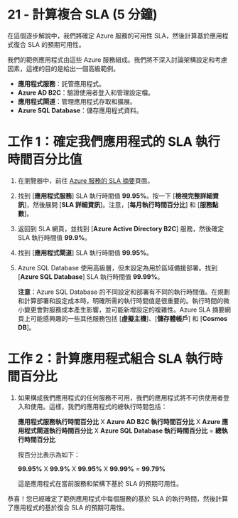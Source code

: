 ﻿---
wts:
    title: '21 - 計算複合 SLA (5 分鐘)'
    module: '模組 06：描述 Azure 成本管理和服務等級協定'
---
# 21 - 計算複合 SLA (5 分鐘)

在這個逐步解說中，我們將確定 Azure 服務的可用性 SLA，然後計算基於應用程式復合 SLA 的預期可用性。

我們的範例應用程式由這些 Azure 服務組成。我們將不深入討論架構設定和考慮因素，這裡的目的是給出一個高級範例。

+ **應用程式服務**：託管應用程式。
+ **Azure AD B2C**：驗證使用者登入和管理設定檔。
+ **應用程式閘道**：管理應用程式存取和擴展。 
+ **Azure SQL Database**：儲存應用程式資料。 

# 工作 1：確定我們應用程式的 SLA 執行時間百分比值

1. 在瀏覽器中，前往 [Azure 服務的 SLA 摘要](https://azure.microsoft.com/zh-tw/support/legal/sla/summary/)頁面。

2. 找到 [**應用程式服務**] SLA 執行時間值 **99.95%**。按一下 [**檢視完整詳細資訊**]，然後展開 [**SLA 詳細資訊**]。注意，[**每月執行時間百分比**] 和 [**服務點數**]。

3. 返回到 SLA 網頁，並找到 [**Azure Active Directory B2C**] 服務，然後確定 SLA 執行時間值 **99.9%**。 

4. 找到 [**應用程式閘道**] SLA 執行時間值 **99.95%**。 

5. Azure SQL Database 使用高級層，但未設定為用於區域備援部署。找到 [**Azure SQL Database**] SLA 執行時間值 **99.99%**。 

    **注意**：Azure SQL Database 的不同設定和部署有不同的執行時間值。在規劃和計算部署和設定成本時，明確所需的執行時間值是很重要的。執行時間的微小變更會對服務成本產生影響，並可能新增設定的複雜性。Azure SLA 摘要網頁上可能感興趣的一些其他服務包括 [**虛擬主機**]、[**儲存體帳戶**] 和 [**Cosmos DB**]。

# 工作 2：計算應用程式組合 SLA 執行時間百分比

1. 如果構成我們應用程式的任何服務不可用，我們的應用程式將不可供使用者登入和使用。這樣，我們的應用程式的總執行時間包括：

    **應用程式服務執行時間百分比** X **Azure AD B2C 執行時間百分比** X **Azure 應用程式閘道執行時間百分比** X **Azure SQL Database 執行時間百分比** = **總執行時間百分比**

    按百分比表示為如下：

    **99.95%** X **99.9%** X **99.95%** X **99.99%** = **99.79%**

    這是應用程式在當前服務和架構下基於 SLA 的預期可用性。

恭喜！您已經確定了範例應用程式中每個服務的基於 SLA 的執行時間，然後計算了應用程式的基於復合 SLA 的預期可用性。
